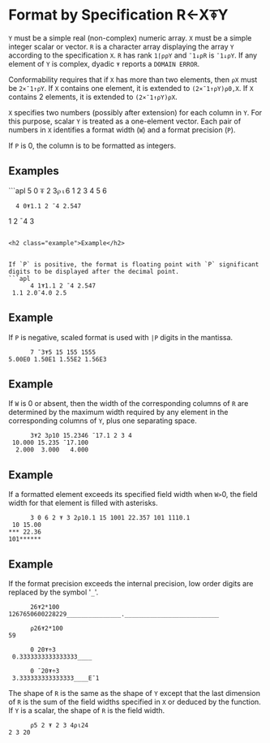 <div style="display: none;">
  ⍕
</div>






<h1 class="heading"><span class="name">Format by Specification</span> <span class="command">R←X⍕Y</span></h1>



`Y` must be a simple real (non-complex) numeric array. `X` must be a simple integer scalar or vector.  `R` is a character array displaying the array `Y` according to the specification `X`. `R` has rank `1⌈⍴⍴Y` and `¯1↓⍴R` is `¯1↓⍴Y`. If any element of `Y` is complex, dyadic `⍕` reports a `DOMAIN ERROR`.


Conformability requires that if `X` has more than two elements, then `⍴X` must be `2×¯1↑⍴Y`. If `X` contains one element, it is extended to `(2×¯1↑⍴Y)⍴0,X`.  If `X` contains 2 elements, it is extended to `(2×¯1↑⍴Y)⍴X`.


`X` specifies two numbers (possibly after extension) for each column in `Y`.  For this purpose, scalar `Y` is treated as a one-element vector.  Each pair of numbers in `X` identifies a format width (`W`) and a format precision (`P`).


If `P` is 0, the column is to be formatted as integers.


<h2 class="example">Examples</h2>
```apl
      5 0 ⍕ 2 3⍴⍳6
    1    2    3
    4    5    6
 
      4 0⍕1.1 2 ¯4 2.547
   1   2  ¯4   3
```

<h2 class="example">Example</h2>


If `P` is positive, the format is floating point with `P` significant digits to be displayed after the decimal point.
```apl
      4 1⍕1.1 2 ¯4 2.547
 1.1 2.0¯4.0 2.5
```

<h2 class="example">Example</h2>


If `P` is negative, scaled format is used with `|P` digits in the mantissa.
```apl
      7 ¯3⍕5 15 155 1555
5.00E0 1.50E1 1.55E2 1.56E3
```

<h2 class="example">Example</h2>


If `W` is 0 or absent, then the width of the corresponding columns of `R` are determined by the maximum width required by any element in the corresponding columns of `Y`, plus one separating space.
```apl
      3⍕2 3⍴10 15.2346 ¯17.1 2 3 4
 10.000 15.235 ¯17.100
  2.000  3.000   4.000
```

<h2 class="example">Example</h2>


If a formatted element exceeds its specified field width when `W>`0, the field width for that element is filled with asterisks.
```apl
      3 0 6 2 ⍕ 3 2⍴10.1 15 1001 22.357 101 1110.1
 10 15.00
*** 22.36
101******
```

<h2 class="example">Example</h2>


If the format precision exceeds the internal precision, low order digits are replaced by the symbol '`_`'.
```apl
      26⍕2*100
1267650600228229_______________.__________________________
 
      ⍴26⍕2*100
59
 
      0 20⍕÷3
 0.3333333333333333____
 
      0 ¯20⍕÷3
 3.333333333333333____E¯1
```



The shape of `R` is the same as the shape of `Y` except that the last dimension of `R` is the sum of the field widths specified in `X` or deduced by the function.  If `Y` is a scalar, the shape of `R` is the field width.
```apl
      ⍴5 2 ⍕ 2 3 4⍴⍳24
2 3 20
```



